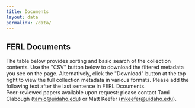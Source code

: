 ```yaml
---
title: Documents
layout: data
permalink: /data/
---
```


## FERL Documents

The table below provides sorting and basic search of the collection contents. 
Use the "CSV" button below to download the filtered metadata you see on the page. 
Alternatively, click the "Download" button at the top right to view the full collection metadata in various formats. 
Please add the following text after the last sentence in FERL Dcouments.  
Peer-reviewed papers available upon request: please contact Tami Clabough (tamic@uidaho.edu) or Matt Keefer (mkeefer@uidaho.edu).
